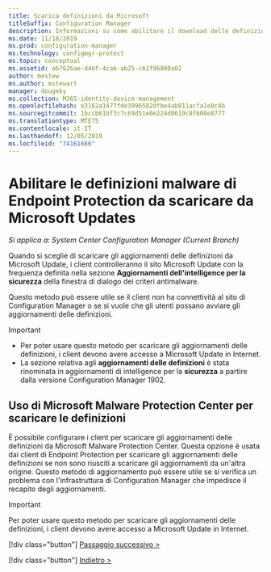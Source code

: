 ```yaml
---
title: Scarica definizioni da Microsoft
titleSuffix: Configuration Manager
description: Informazioni su come abilitare il download delle definizioni malware di Endpoint Protection da Microsoft Updates per Configuration Manager.
ms.date: 11/18/2019
ms.prod: configuration-manager
ms.technology: configmgr-protect
ms.topic: conceptual
ms.assetid: ab7626ae-d4bf-4ca6-ab25-c61f96800a02
author: mestew
ms.author: mstewart
manager: dougeby
ms.collection: M365-identity-device-management
ms.openlocfilehash: e3162a1477fde3996582dfbe4ab011acfa1e0c4b
ms.sourcegitcommit: 1bccb61bf3c7c69d51e0e224d0619c8f608e8777
ms.translationtype: MTE75
ms.contentlocale: it-IT
ms.lasthandoff: 12/05/2019
ms.locfileid: "74161666"
---
```

# <a name="enable-endpoint-protection-malware-definitions-to-download-from-microsoft-updates"></a>Abilitare le definizioni malware di Endpoint Protection da scaricare da Microsoft Updates

*Si applica a: System Center Configuration Manager (Current Branch)*

Quando si sceglie di scaricare gli aggiornamenti delle definizioni da Microsoft Update, i client controlleranno il sito Microsoft Update con la frequenza definita nella sezione **Aggiornamenti dell'intelligence per la sicurezza** della finestra di dialogo dei criteri antimalware.

 Questo metodo può essere utile se il client non ha connettività al sito di Configuration Manager o se si vuole che gli utenti possano avviare gli aggiornamenti delle definizioni.

> [!IMPORTANT]
> - Per poter usare questo metodo per scaricare gli aggiornamenti delle definizioni, i client devono avere accesso a Microsoft Update in Internet.
> - La sezione relativa agli **aggiornamenti delle definizioni** è stata rinominata in aggiornamenti di intelligence per la **sicurezza** a partire dalla versione Configuration Manager 1902.

## <a name="using-the-microsoft-malware-protection-center-to-download-definitions"></a>Uso di Microsoft Malware Protection Center per scaricare le definizioni
 È possibile configurare i client per scaricare gli aggiornamenti delle definizioni da Microsoft Malware Protection Center. Questa opzione è usata dai client di Endpoint Protection per scaricare gli aggiornamenti delle definizioni se non sono riusciti a scaricare gli aggiornamenti da un'altra origine. Questo metodo di aggiornamento può essere utile se si verifica un problema con l'infrastruttura di Configuration Manager che impedisce il recapito degli aggiornamenti.

> [!IMPORTANT]
>  Per poter usare questo metodo per scaricare gli aggiornamenti delle definizioni, i client devono avere accesso a Microsoft Update in Internet.
> 
> 
> [!div class="button"]
> [Passaggio successivo >](endpoint-antimalware-policies.md)
> 
> [!div class="button"]
> [Indietro >](endpoint-configure-alerts.md)
